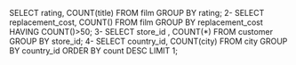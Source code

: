 SELECT rating, COUNT(title) FROM film GROUP BY rating;
2- SELECT replacement_cost, COUNT() FROM film GROUP BY replacement_cost HAVING COUNT()>50;
3- SELECT store_id , COUNT(*) FROM customer GROUP BY store_id;
4- SELECT country_id, COUNT(city) FROM city GROUP BY country_id ORDER BY count DESC LIMIT 1;
